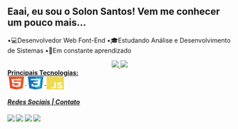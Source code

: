 ## Eaai, eu sou o Solon Santos! Vem me conhecer um pouco mais...

•💻Desenvolvedor Web Font-End
•🎓Estudando Análise e Desenvolvimento de Sistemas
•🌱Em constante aprendizado

<div align="center">
  <a href="https://github.com/solon-santos-dev">
  <img height="160em" src="https://github-readme-stats.vercel.app/api?username=solon-santos-dev&show_icons=true&theme=tokyonight&include_all_commits=true&count_private=true"/>
  <img height="160em" src="https://github-readme-stats.vercel.app/api/top-langs/?username=solon-santos-dev&layout=compact&langs_count=7&theme=tokyonight"/>
</div
<h3><strong>Principais Tecnologias:<strong<<h3>
<div style="display: inline_block">
  <img align="center" alt="Solon-HTML" height="30" width="40" src="https://raw.githubusercontent.com/devicons/devicon/master/icons/html5/html5-original.svg">
  <img align="center" alt="Solon-CSS" height="30" width="40" src="https://raw.githubusercontent.com/devicons/devicon/master/icons/css3/css3-original.svg">
  <img align="center" alt="Solon-Js" height="30" width="40" src="https://raw.githubusercontent.com/devicons/devicon/master/icons/javascript/javascript-plain.svg">
  
  <br>
  <h5> <strong>Redes Sociais | Contato<strong><h5>
  
   <a href = "mailto:solon.devintern@gmail.com"><img src="https://img.shields.io/badge/-Gmail-%23333?style=for-the-badge&logo=gmail&logoColor=white" target="_blank"></a>
  <a href="https://www.linkedin.com/in/solon-santos-dev/" target="_blank"><img src="https://img.shields.io/badge/-LinkedIn-%230077B5?style=for-the-badge&logo=linkedin&logoColor=white" target="_blank"></a>
  <a href="https://www.instagram.com/_solonsantos/" target="_blank"><img src="https://img.shields.io/badge/-Instagram-%23E4405F?style=for-the-badge&logo=instagram&logoColor=white" target="_blank"></a>
  <a href="https://discord.gg/SjUQdxzcec" target="_blank"><img src="https://img.shields.io/badge/Discord-7289DA?style=for-the-badge&logo=discord&logoColor=white" target="_blank"></a>







